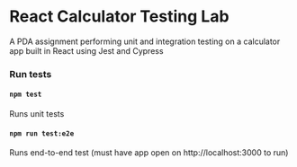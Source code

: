 # React Calculator Testing Lab

A PDA assignment performing unit and integration testing on a calculator app built in React using Jest and Cypress

### Run tests

#### `npm test`
Runs unit tests

#### `npm run test:e2e`
Runs end-to-end test (must have app open on http://localhost:3000 to run)

